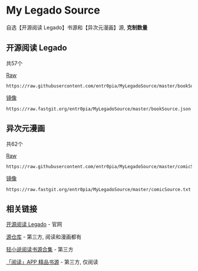 # My Legado Source

自选【开源阅读 Legado】书源和【异次元漫画】源, **克制数量**

## 开源阅读 Legado

共57个

[Raw](https://raw.githubusercontent.com/entr0pia/MyLegadoSource/master/bookSource.json)
```
https://raw.githubusercontent.com/entr0pia/MyLegadoSource/master/bookSource.json
```

[镜像](https://raw.fastgit.org/entr0pia/MyLegadoSource/master/bookSource.json)
```
https://raw.fastgit.org/entr0pia/MyLegadoSource/master/bookSource.json
```

## 异次元漫画

共62个

[Raw](https://raw.githubusercontent.com/entr0pia/MyLegadoSource/master/comicSource.txt)
```
https://raw.githubusercontent.com/entr0pia/MyLegadoSource/master/comicSource.txt
```

[镜像](https://raw.fastgit.org/entr0pia/MyLegadoSource/master/comicSource.txt)
```
https://raw.fastgit.org/entr0pia/MyLegadoSource/master/comicSource.txt
```

## 相关链接

[开源阅读 Legado](https://gedoor.github.io/) - 官网

[源仓库](https://www.yckceo.com/) - 第三方, 阅读和漫画都有

[轻小说阅读书源合集](https://github.com/ZWolken/Light-Novel-Yuedu-Source) - 第三方

[「阅读」APP 精品书源](https://yuedu.xiu2.xyz/) - 第三方, 仅阅读
